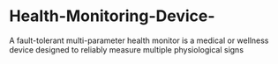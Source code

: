 # Health-Monitoring-Device-
A fault-tolerant multi-parameter health monitor is a medical or wellness device designed to reliably measure multiple physiological signs
